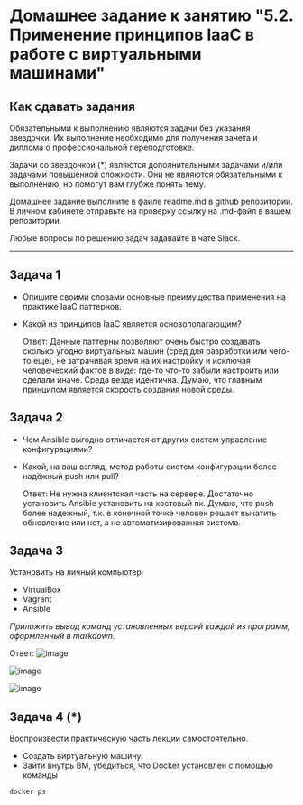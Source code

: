 
# Домашнее задание к занятию "5.2. Применение принципов IaaC в работе с виртуальными машинами"

## Как сдавать задания

Обязательными к выполнению являются задачи без указания звездочки. Их выполнение необходимо для получения зачета и диплома о профессиональной переподготовке.

Задачи со звездочкой (*) являются дополнительными задачами и/или задачами повышенной сложности. Они не являются обязательными к выполнению, но помогут вам глубже понять тему.

Домашнее задание выполните в файле readme.md в github репозитории. В личном кабинете отправьте на проверку ссылку на .md-файл в вашем репозитории.

Любые вопросы по решению задач задавайте в чате Slack.

---

## Задача 1

- Опишите своими словами основные преимущества применения на практике IaaC паттернов.
- Какой из принципов IaaC является основополагающим?

  Ответ: Данные паттерны позволяют очень быстро создавать сколько угодно виртуальных машин (сред для разработки или чего-то еще), не затрачивая время на их настройку и исключая человеческий фактов в виде: где-то что-то забыли настроить или сделали иначе. Среда везде идентична.
  Думаю, что главным принципом является скорость создания новой среды.

## Задача 2

- Чем Ansible выгодно отличается от других систем управление конфигурациями?
- Какой, на ваш взгляд, метод работы систем конфигурации более надёжный push или pull?

  Ответ: Не нужна клиентская часть на сервере. Достаточно установить Ansible установить на хостовый пк.
  Думаю, что push более надежный, т.к. в конечной точке человек решает выкатить обновление или нет, а не автоматизированная система.


## Задача 3

Установить на личный компьютер:

- VirtualBox
- Vagrant
- Ansible

*Приложить вывод команд установленных версий каждой из программ, оформленный в markdown.*

  Ответ: ![image](https://user-images.githubusercontent.com/89036206/140616038-6e898a69-29f8-405f-9517-e04cba7cc36f.png)
  
![image](https://user-images.githubusercontent.com/89036206/140616063-6ca5381b-5aa9-456d-b25d-027816c264b6.png)

![image](https://user-images.githubusercontent.com/89036206/140616049-d6810354-cf3b-43ff-afb9-da4a9a6c8cc1.png)


## Задача 4 (*)

Воспроизвести практическую часть лекции самостоятельно.

- Создать виртуальную машину.
- Зайти внутрь ВМ, убедиться, что Docker установлен с помощью команды
```
docker ps
```
